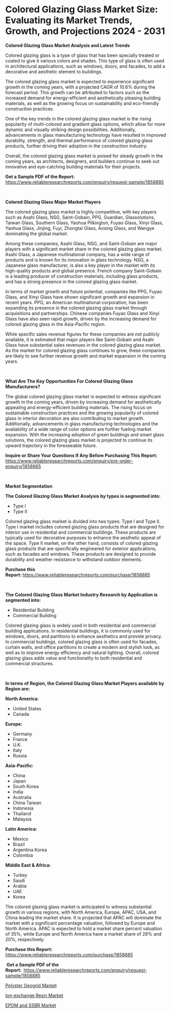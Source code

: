 <p><h1>Colored Glazing Glass Market Size: Evaluating its Market Trends, Growth, and Projections 2024 - 2031</h1></p><p><strong>Colored Glazing Glass Market Analysis and Latest Trends</strong></p>
<p><p>Colored glazing glass is a type of glass that has been specially treated or coated to give it various colors and shades. This type of glass is often used in architectural applications, such as windows, doors, and facades, to add a decorative and aesthetic element to buildings.</p><p>The colored glazing glass market is expected to experience significant growth in the coming years, with a projected CAGR of 10.6% during the forecast period. This growth can be attributed to factors such as the increased demand for energy-efficient and aesthetically pleasing building materials, as well as the growing focus on sustainability and eco-friendly construction practices.</p><p>One of the key trends in the colored glazing glass market is the rising popularity of multi-colored and gradient glass options, which allow for more dynamic and visually striking design possibilities. Additionally, advancements in glass manufacturing technology have resulted in improved durability, strength, and thermal performance of colored glazing glass products, further driving their adoption in the construction industry.</p><p>Overall, the colored glazing glass market is poised for steady growth in the coming years, as architects, designers, and builders continue to seek out innovative and eye-catching building materials for their projects.</p></p>
<p><strong>Get a Sample PDF of the Report:&nbsp;</strong> <a href="https://www.reliableresearchreports.com/enquiry/request-sample/1858885">https://www.reliableresearchreports.com/enquiry/request-sample/1858885</a></p>
<p>&nbsp;</p>
<p><strong>Colored Glazing Glass Major Market Players</strong></p>
<p><p>The colored glazing glass market is highly competitive, with key players such as Asahi Glass, NSG, Saint-Gobain, PPG, Guardian, Glassolutions, Taiwan Glass, Southern Glass, Yaohua Pilkington, Fuyao Glass, Xinyi Glass, Yaohua Glass, Jinjing, Fuyi, Zhongtai Glass, Aoxing Glass, and Wangye dominating the global market.</p><p>Among these companies, Asahi Glass, NSG, and Saint-Gobain are major players with a significant market share in the colored glazing glass market. Asahi Glass, a Japanese multinational company, has a wide range of products and is known for its innovation in glass technology. NSG, a Japanese glass manufacturer, is also a key player in the market with its high-quality products and global presence. French company Saint-Gobain is a leading producer of construction materials, including glass products, and has a strong presence in the colored glazing glass market.</p><p>In terms of market growth and future potential, companies like PPG, Fuyao Glass, and Xinyi Glass have shown significant growth and expansion in recent years. PPG, an American multinational corporation, has been expanding its presence in the colored glazing glass market through acquisitions and partnerships. Chinese companies Fuyao Glass and Xinyi Glass have also seen rapid growth, driven by the increasing demand for colored glazing glass in the Asia-Pacific region.</p><p>While specific sales revenue figures for these companies are not publicly available, it is estimated that major players like Saint-Gobain and Asahi Glass have substantial sales revenues in the colored glazing glass market. As the market for colored glazing glass continues to grow, these companies are likely to see further revenue growth and market expansion in the coming years.</p></p>
<p>&nbsp;</p>
<p><strong>What Are The Key Opportunities For Colored Glazing Glass Manufacturers?</strong></p>
<p><p>The global colored glazing glass market is expected to witness significant growth in the coming years, driven by increasing demand for aesthetically appealing and energy-efficient building materials. The rising focus on sustainable construction practices and the growing popularity of colored glass in interior decoration are also contributing to market growth. Additionally, advancements in glass manufacturing technologies and the availability of a wide range of color options are further fueling market expansion. With the increasing adoption of green buildings and smart glass solutions, the colored glazing glass market is projected to continue its upward trajectory in the foreseeable future.</p></p>
<p><strong>Inquire or Share Your Questions If Any Before Purchasing This Report:</strong> <a href="https://www.reliableresearchreports.com/enquiry/pre-order-enquiry/1858885">https://www.reliableresearchreports.com/enquiry/pre-order-enquiry/1858885</a></p>
<p>&nbsp;</p>
<p><strong>Market Segmentation</strong></p>
<p><strong>The Colored Glazing Glass Market Analysis by types is segmented into:</strong></p>
<p><ul><li>Type I</li><li>Type II</li></ul></p>
<p><p>Colored glazing glass market is divided into two types: Type I and Type II. Type I market includes colored glazing glass products that are designed for interior use in residential and commercial buildings. These products are typically used for decorative purposes to enhance the aesthetic appeal of the space. Type II market, on the other hand, consists of colored glazing glass products that are specifically engineered for exterior applications, such as facades and windows. These products are designed to provide durability and weather resistance to withstand outdoor elements.</p></p>
<p><strong>Purchase this Report:&nbsp;</strong><a href="https://www.reliableresearchreports.com/purchase/1858885">https://www.reliableresearchreports.com/purchase/1858885</a></p>
<p>&nbsp;</p>
<p><strong>The Colored Glazing Glass Market Industry Research by Application is segmented into:</strong></p>
<p><ul><li>Residential Building</li><li>Commercial Building</li></ul></p>
<p><p>Colored glazing glass is widely used in both residential and commercial building applications. In residential buildings, it is commonly used for windows, doors, and partitions to enhance aesthetics and provide privacy. In commercial buildings, colored glazing glass is often used for facades, curtain walls, and office partitions to create a modern and stylish look, as well as to improve energy efficiency and natural lighting. Overall, colored glazing glass adds value and functionality to both residential and commercial structures.</p></p>
<p>&nbsp;</p>
<p><strong>In terms of Region, the Colored Glazing Glass Market Players available by Region are:</strong></p>
<p>
    <p> <strong> North America: </strong>
        <ul>
            <li>United States</li>
            <li>Canada</li>
        </ul>
        </p> 
    <p> <strong> Europe: </strong>
        <ul>
            <li>Germany</li>
            <li>France</li>
            <li>U.K.</li>
            <li>Italy</li>
            <li>Russia</li>
        </ul>
        </p> 
    <p> <strong> Asia-Pacific: </strong>
        <ul>
            <li>China</li>
            <li>Japan</li>
            <li>South Korea</li>
            <li>India</li>
            <li>Australia</li>
            <li>China Taiwan</li>
            <li>Indonesia</li>
            <li>Thailand</li>
            <li>Malaysia</li>
        </ul>
        </p> 
    <p> <strong> Latin America: </strong>
        <ul>
            <li>Mexico</li>
            <li>Brazil</li>
            <li>Argentina Korea</li>
            <li>Colombia</li>
        </ul>
        </p> 
    <p> <strong> Middle East & Africa: </strong>
        <ul>
            <li>Turkey</li>
            <li>Saudi</li>
            <li>Arabia</li>
            <li>UAE</li>
            <li>Korea</li>
        </ul>
    </p>
    </p>
<p><p>The colored glazing glass market is anticipated to witness substantial growth in various regions, with North America, Europe, APAC, USA, and China leading the market share. It is projected that APAC will dominate the market with a significant percentage valuation, followed by Europe and North America. APAC is expected to hold a market share percent valuation of 35%, while Europe and North America have a market share of 28% and 20%, respectively.</p></p>
<p><strong>Purchase this Report: </strong><a href="https://www.reliableresearchreports.com/purchase/1858885">https://www.reliableresearchreports.com/purchase/1858885</a></p>
<p>&nbsp;<strong>Get a Sample PDF of the Report:&nbsp;&nbsp;</strong><a href="https://www.reliableresearchreports.com/enquiry/request-sample/1858885">https://www.reliableresearchreports.com/enquiry/request-sample/1858885</a></p>
<p><strong></strong></p>
<p><p><a href="https://github.com/kufem1/Market-Research-Report-List-1/blob/main/polyster-geogrid-market.md">Polyster Geogrid Market</a></p><p><a href="https://github.com/nathandecarvalho/Market-Research-Report-List-2/blob/main/ion-exchange-resin-market.md">Ion-exchange Resin Market</a></p><p><a href="https://github.com/kosella/Market-Research-Report-List-2/blob/main/epdm-and-ssbr-market.md">EPDM and SSBR Market</a></p></p>